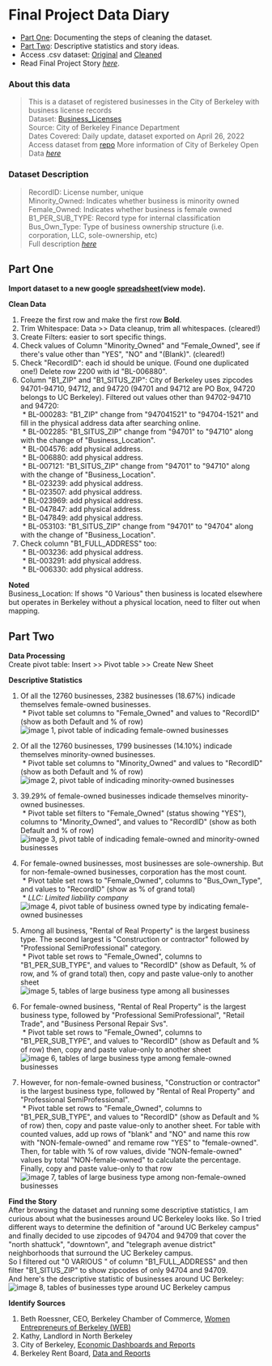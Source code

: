 # Final Project Data Diary

* [Part One](https://github.com/jiyuntsai/JOURN_296-Data-Journalism/blob/main/final-project-process.md#part-one): Documenting the steps of cleaning the dataset.
* [Part Two](https://github.com/jiyuntsai/JOURN_296-Data-Journalism/blob/main/final-project-process.md#part-two): Descriptive statistics and story ideas.
* Access .csv dataset: [Original](https://github.com/jiyuntsai/JOURN_296-Data-Journalism/blob/main/Business_Licenses(original).csv) and [Cleaned](https://github.com/jiyuntsai/JOURN_296-Data-Journalism/blob/main/Business_Licenses(cleaned).csv)
* Read Final Project Story *[here](https://github.com/jiyuntsai/JOURN_296-Data-Journalism/blob/main/final-project-story.md)*. <br/>
<!-- I am sooooooooo tirrrrrrrrrrred bruhhhhhhhhhhh-->

### About this data <br/>
>This is a dataset of registered businesses in the City of Berkeley with business license records <br/>
Dataset: [Business_Licenses](https://data.cityofberkeley.info/Business/Business-Licenses/rwnf-bu3w) <br/>
Source: City of Berkeley Finance Department <br/>
Dates Covered: Daily update, dataset exported on April 26, 2022 <br/>
Access dataset from [repo](https://github.com/jiyuntsai/JOURN_296-Data-Journalism/blob/main/fpp.csv)
More information of City of Berkeley Open Data *[here](https://data.cityofberkeley.info/)* <br/>

### Dataset Description <br/>
>RecordID: License number, unique <br/>
Minority_Owned: Indicates whether business is minority owned <br/>
Female_Owned: Indicates whether business is female owned <br/>
B1_PER_SUB_TYPE: Record type for internal classification <br/>
Bus_Own_Type: Type of business ownership structure (i.e. corporation, LLC, sole-ownership, etc) <br/>
Full description *[here](https://drive.google.com/file/d/1Ou8U6Q6X_qIdRvASN8QyvPVrcwdVKSVw/view?usp=sharing)* <br/>

## Part One

**Import dataset to a new google [spreadsheet](https://docs.google.com/spreadsheets/d/1SH9cntqwLkngYWbZ1HqiDEozQgJiCJI6Bqzv9l7l_vs/edit?usp=sharing)(view mode).** <br/>

**Clean Data**
1. Freeze the first row and make the first row **Bold**.
2. Trim Whitespace: Data >> Data cleanup, trim all whitespaces. (cleared!)
3. Create Filters: easier to sort specific things.
4. Check values of Column "Minority_Owned" and "Female_Owned", see if there's value other than "YES", "NO" and "(Blank)". (cleared!)
5. Check "RecordID": each id should be unique. (Found one duplicated one!) Delete row 2200 with id "BL-006880".
6. Column "B1_ZIP" and "B1_SITUS_ZIP": City of Berkeley uses zipcodes 94701-94710, 94712, and 94720 (94701 and 94712 are PO Box, 94720 belongs to UC Berkeley). Filtered out values other than 94702-94710 and 94720: <br/>
&nbsp;* BL-000283: "B1_ZIP" change from "947041521" to "94704-1521" and fill in the physical address data after searching online. <br/>
&nbsp;* BL-002285: "B1_SITUS_ZIP" change from "94701" to "94710" along with the change of "Business_Location". <br/>
&nbsp;* BL-004576: add physical address. <br/>
&nbsp;* BL-006880: add physical address. <br/>
&nbsp;* BL-007121: "B1_SITUS_ZIP" change from "94701" to "94710" along with the change of "Business_Location". <br/>
&nbsp;* BL-023239: add physical address. <br/>
&nbsp;* BL-023507: add physical address. <br/>
&nbsp;* BL-023969: add physical address. <br/>
&nbsp;* BL-047847: add physical address. <br/>
&nbsp;* BL-047849: add physical address. <br/>
&nbsp;* BL-053103: "B1_SITUS_ZIP" change from "94701" to "94704" along with the change of "Business_Location". <br/>
7. Check column "B1_FULL_ADDRESS" too: <br/>
&nbsp;* BL-003236: add physical address. <br/>
&nbsp;* BL-003291: add physical address. <br/>
&nbsp;* BL-006330: add physical address. <br/>

**Noted** <br/>
Business_Location: If shows "0 Various" then business is located elsewhere but operates in Berkeley without a physical location, need to filter out when mapping.

## Part Two

**Data Processing** <br/>
Create pivot table: Insert >> Pivot table >> Create New Sheet <br/>

**Descriptive Statistics** <br/>
1. Of all the 12760 businesses, 2382 businesses (18.67%) indicade themselves female-owned businesses. <br/>
&nbsp;* Pivot table set columns to "Female_Owned" and values to "RecordID" (show as both Default and % of row) <br/>
![image 1, pivot table of indicading female-owned businesses](https://github.com/jiyuntsai/JOURN_296/blob/main/fpp1.png) <br/>

2. Of all the 12760 businesses, 1799 businesses (14.10%) indicade themselves minority-owned businesses. <br/>
&nbsp;* Pivot table set columns to "Minority_Owned" and values to "RecordID" (show as both Default and % of row) <br/>
![image 2, pivot table of indicading minority-owned businesses](https://github.com/jiyuntsai/JOURN_296/blob/main/fpp2.png) <br/>

3. 39.29% of female-owned businesses indicade themselves minority-owned businesses. <br/>
&nbsp;* Pivot table set filters to "Female_Owned" (status showing "YES"), columns to "Minority_Owned", and values to "RecordID" (show as both Default and % of row) <br/>
![image 3, pivot table of indicading female-owned and minority-owned businesses](https://github.com/jiyuntsai/JOURN_296/blob/main/fpp3.png) <br/>

4. For female-owned businesses, most businesses are sole-ownership. But for non-female-owned businesses, corporation has the most count. <br/>
&nbsp;* Pivot table set rows to "Female_Owned", columns to "Bus_Own_Type", and values to "RecordID" (show as % of grand total) <br/>
&nbsp;* *LLC: Limited liability company*
![image 4, pivot table of business owned type by indicating female-owned businesses](https://github.com/jiyuntsai/JOURN_296/blob/main/fpp4.png) <br/>

5. Among all business, "Rental of Real Property" is the largest business type. The second largest is "Construction or contractor" followed by "Professional SemiProfessional" category. <br/>
&nbsp;* Pivot table set rows to "Female_Owned", columns to "B1_PER_SUB_TYPE", and values to "RecordID" (show as Default, % of row, and % of grand total) then, copy and paste value-only to another sheet <br/>
![image 5, tables of large business type among all businesses](https://github.com/jiyuntsai/JOURN_296/blob/main/fpp5.png) <br/>

6. For female-owned business, "Rental of Real Property" is the largest business type, followed by "Professional SemiProfessional", "Retail Trade", and "Business Personal Repair Svs". <br/>
&nbsp;* Pivot table set rows to "Female_Owned", columns to "B1_PER_SUB_TYPE", and values to "RecordID" (show as Default and % of row) then, copy and paste value-only to another sheet <br/>
![image 6, tables of large business type among female-owned businesses](https://github.com/jiyuntsai/JOURN_296/blob/main/fpp6.png) <br/>

7. However, for non-female-owned business, "Construction or contractor" is the largest business type, followed by "Rental of Real Property" and  "Professional SemiProfessional". <br/>
&nbsp;* Pivot table set rows to "Female_Owned", columns to "B1_PER_SUB_TYPE", and values to "RecordID" (show as Default and % of row) then, copy and paste value-only to another sheet. For table with counted values, add up rows of "blank" and "NO" and name this row with "NON-female-owned" and remame row "YES" to "female-owned". Then, for table with % of row values, divide "NON-female-owned" values by total "NON-female-owned" to calculate the percentage. Finally, copy and paste value-only to that row <br/>
![image 7, tables of large business type among non-female-owned businesses](https://github.com/jiyuntsai/JOURN_296/blob/main/fpp7.png) <br/>

**Find the Story** <br/>
After browsing the dataset and running some descriptive statistics, I am curious about what the businesses around UC Berkeley looks like. So I tried different ways to determine the definition of "around UC Berkeley campus" and finally decided to use zipcodes of 94704 and 94709 that cover the "north shattuck", "downtown", and "telegraph avenue district" neighborhoods that surround the UC Berkeley campus. <br/>
So I filtered out "0 VARIOUS " of column "B1_FULL_ADDRESS" and then filter "B1_SITUS_ZIP" to show zipcodes of only 94704 and 94709. <br/> 
And here's the descriptive statistic of businesses around UC Berkeley:
![image 8, tables of businesses type around UC Berkeley campus](https://github.com/jiyuntsai/JOURN_296/blob/main/fpp8.png) <br/>

**Identify Sources** <br/>
1. Beth Roessner, CEO, Berkeley Chamber of Commerce, [Women Entrepreneurs of Berkeley (WEB)](https://web.berkeleychamber.com/WEB-Member-Directory)
2. Kathy, Landlord in North Berkeley
3. City of Berkeley, [Economic Dashboards and Reports](https://berkeleyca.gov/doing-business/economic-development/economic-dashboards-and-reports)
4. Berkeley Rent Board, [Data and Reports](https://rentboard.berkeleyca.gov/forms-reports/data-reports)
